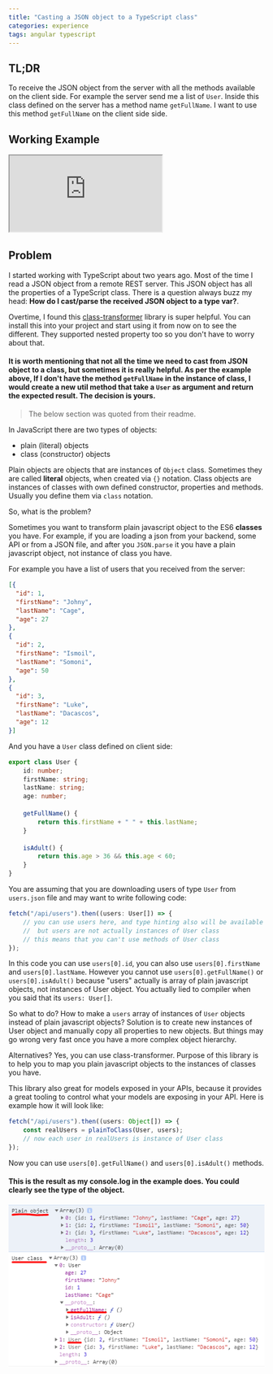 ```yaml
---
title: "Casting a JSON object to a TypeScript class"
categories: experience
tags: angular typescript
---
```


## TL;DR

To receive the JSON object from the server with all the methods available on the client side. For example the server send me a list of `User`. Inside this class defined on the server has a method name `getFullName`. I want to use this method `getFullName` on the client side side.

## Working Example

<iframe class="iframe-full-w" src="https://stackblitz.com/edit/angular-ew2nai?embed=1&file=src/app/app.component.html"></iframe>

## Problem

I started working with TypeScript about two years ago. Most of the time I read a JSON object from a remote REST server. This JSON object has all the properties of a TypeScript class. There is a question always buzz my head: **How do I cast/parse the received JSON object to a type var?**.

Overtime, I found this [class-transformer](https://github.com/typestack/class-transformer) library is super helpful. You can install this into your project and start using it from now on to see the different. They supported nested property too so you don't have to worry about that. 

 #### It is worth mentioning that not all the time we need to cast from JSON object to a class, but sometimes it is really helpful. As per the example above, If I don't have the method `getFullName` in the instance of class, I would create a new util method that take a `User` as argument and return the expected result. The decision is yours.

> The below section was quoted from their readme.

In JavaScript there are two types of objects:

* plain (literal) objects
* class (constructor) objects

Plain objects are objects that are instances of `Object` class.
Sometimes they are called **literal** objects, when created via `{}` notation.
Class objects are instances of classes with own defined constructor, properties and methods.
Usually you define them via `class` notation.

So, what is the problem?

Sometimes you want to transform plain javascript object to the ES6 **classes** you have.
For example, if you are loading a json from your backend, some API or from a JSON file,
and after you `JSON.parse` it you have a plain javascript object, not instance of class you have.

For example you have a list of users that you received from the server:

```json
[{
  "id": 1,
  "firstName": "Johny",
  "lastName": "Cage",
  "age": 27
},
{
  "id": 2,
  "firstName": "Ismoil",
  "lastName": "Somoni",
  "age": 50
},
{
  "id": 3,
  "firstName": "Luke",
  "lastName": "Dacascos",
  "age": 12
}]
```

And you have a `User` class defined on client side:

```typescript
export class User {
    id: number;
    firstName: string;
    lastName: string;
    age: number;

    getFullName() {
        return this.firstName + " " + this.lastName;
    }

    isAdult() {
        return this.age > 36 && this.age < 60;
    }
}
```

You are assuming that you are downloading users of type `User` from `users.json` file and may want to write
following code:

```typescript
fetch("/api/users").then((users: User[]) => {
    // you can use users here, and type hinting also will be available to you,
    //  but users are not actually instances of User class
    // this means that you can't use methods of User class
});
```

In this code you can use `users[0].id`, you can also use `users[0].firstName` and `users[0].lastName`.
However you cannot use `users[0].getFullName()` or `users[0].isAdult()` because "users" actually is
array of plain javascript objects, not instances of User object.
You actually lied to compiler when you said that its `users: User[]`.

So what to do? How to make a `users` array of instances of `User` objects instead of plain javascript objects?
Solution is to create new instances of User object and manually copy all properties to new objects.
But things may go wrong very fast once you have a more complex object hierarchy.

Alternatives? Yes, you can use class-transformer. Purpose of this library is to help you to map you plain javascript
objects to the instances of classes you have.

This library also great for models exposed in your APIs,
because it provides a great tooling to control what your models are exposing in your API.
Here is example how it will look like:

```typescript
fetch("/api/users").then((users: Object[]) => {
    const realUsers = plainToClass(User, users);
    // now each user in realUsers is instance of User class 
});
```

Now you can use `users[0].getFullName()` and `users[0].isAdult()` methods.

#### This is the result as my console.log in the example does. You could clearly see the type of the object.

![Casting a JSON object to a TypeScript class](https://github.com/trungk18/trungk18.github.io/raw/master/img/blog/cast-parse-json-object-to-typescript-class-01.png)